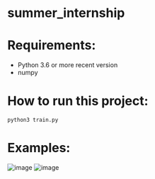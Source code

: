 # summer_internship

# Requirements:
* Python 3.6 or more recent version
* numpy

# How to run this project:
```
python3 train.py
```

# Examples:
![image](https://user-images.githubusercontent.com/37026135/58043314-87093c00-7b45-11e9-89d0-cfa15aae695c.png)
![image](https://user-images.githubusercontent.com/37026135/58043397-bf107f00-7b45-11e9-9d0e-813f90084407.png)
